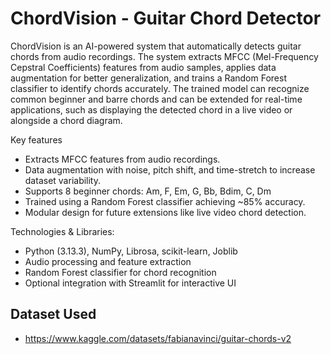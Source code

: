 
# ChordVision - Guitar Chord Detector 

ChordVision is an AI-powered system that automatically detects guitar chords from audio recordings. The system extracts MFCC (Mel-Frequency Cepstral Coefficients) features from audio samples, applies data augmentation for better generalization, and trains a Random Forest classifier to identify chords accurately. The trained model can recognize common beginner and barre chords and can be extended for real-time applications, such as displaying the detected chord in a live video or alongside a chord diagram.

Key features

* Extracts MFCC features from audio recordings.
* Data augmentation with noise, pitch shift, and time-stretch to increase dataset variability.
* Supports 8 beginner chords: Am, F, Em, G, Bb, Bdim, C, Dm
* Trained using a Random Forest classifier achieving ~85% accuracy.
* Modular design for future extensions like live video chord detection.

Technologies & Libraries:

* Python (3.13.3), NumPy, Librosa, scikit-learn, Joblib
* Audio processing and feature extraction
* Random Forest classifier for chord recognition
* Optional integration with Streamlit for interactive UI

## Dataset Used
* https://www.kaggle.com/datasets/fabianavinci/guitar-chords-v2
